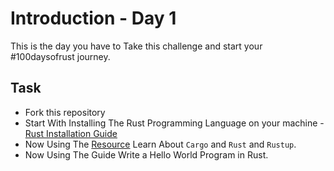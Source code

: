 # Introduction - Day 1

This is the day you have to Take this challenge and start your #100daysofrust journey.

## Task

- Fork this repository
- Start With Installing The Rust Programming Language on your machine - [Rust Installation Guide](https://www.rust-lang.org/tools/install)
- Now Using The [Resource](https://doc.rust-lang.org/book/ch01-00-getting-started.html) Learn About `Cargo` and `Rust` and `Rustup`.
- Now Using The Guide Write a Hello World Program in Rust.